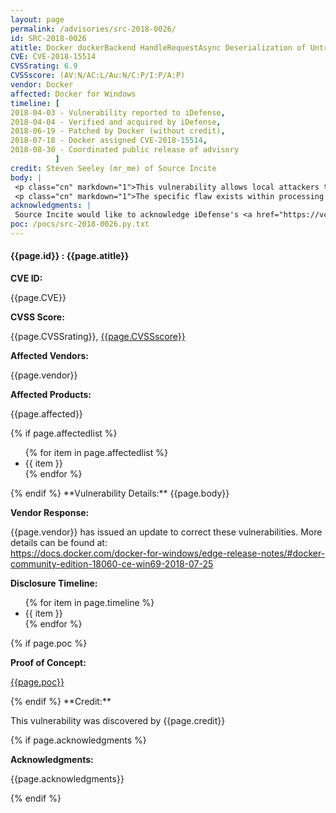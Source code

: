 ```yaml
---
layout: page
permalink: /advisories/src-2018-0026/
id: SRC-2018-0026
atitle: Docker dockerBackend HandleRequestAsync Deserialization of Untrusted Data Elevation of Privilege Vulnerability
CVE: CVE-2018-15514
CVSSrating: 6.9
CVSSscore: (AV:N/AC:L/Au:N/C:P/I:P/A:P)
vendor: Docker
affected: Docker for Windows
timeline: [
2018-04-03 - Vulnerability reported to iDefense,
2018-04-04 - Verified and acquired by iDefense,
2018-06-19 - Patched by Docker (without credit),
2018-07-18 - Docker assigned CVE-2018-15514,
2018-08-30 - Coordinated public release of advisory
          ]
credit: Steven Seeley (mr_me) of Source Incite
body: |
 <p class="cn" markdown="1">This vulnerability allows local attackers to escalate privileges on vulnerable installations of Docker for Windows. An attacker must first obtain the ability to execute low-privileged code on the target system in order to exploit this vulnerability.</p>
 <p class="cn" markdown="1">The specific flaw exists within processing of requests set to the NamedPipe dockerBackend. When parsing the request buffer, the process does not properly validate user-supplied data, which can result in deserialization of untrusted data. An attacker can leverage this vulnerability to execute code under the context of SYSTEM.</p>
acknowledgments: |
 Source Incite would like to acknowledge iDefense's <a href="https://vcp.idefense.com/">Vulnerability Contributor Program</a> for the help with co-ordination of this vulnerability.
poc: /pocs/src-2018-0026.py.txt
---
```


<h4><b>{{page.id}} : {{page.atitle}}</b></h4>

**CVE ID:**
<p class="cn">{{page.CVE}}</p>

**CVSS Score:**
<p class="cn">{{page.CVSSrating}}, <a href="https://nvd.nist.gov/cvss/v2-calculator?vector={{page.CVSSscore}}">{{page.CVSSscore}}</a></p>

**Affected Vendors:**
<p class="cn">{{page.vendor}}</p>

**Affected Products:**
<p class="cn">{{page.affected}}</p>
{% if page.affectedlist %}
<ul class="cn">
{% for item in page.affectedlist %}
  <li>{{ item }}</li>
{% endfor %}
</ul>
{% endif %}
**Vulnerability Details:**
{{page.body}}

**Vendor Response:**

<p class="cn">{{page.vendor}} has issued an update to correct these vulnerabilities. More details can be found at: <br />
<a href="https://docs.docker.com/docker-for-windows/edge-release-notes/#docker-community-edition-18060-ce-win69-2018-07-25">https://docs.docker.com/docker-for-windows/edge-release-notes/#docker-community-edition-18060-ce-win69-2018-07-25</a></p>

**Disclosure Timeline:**
<ul class="cn">
{% for item in page.timeline %}
  <li>{{ item }}</li>
{% endfor %}
</ul>
{% if page.poc %}

**Proof of Concept:**
<p class="cn"><a href="{{page.poc}}">{{page.poc}}</a></p>
{% endif %}
**Credit:**
<p class="cn">This vulnerability was discovered by {{page.credit}}</p>
{% if page.acknowledgments %}

**Acknowledgments:**
<p class="cn">{{page.acknowledgments}}</p>
{% endif %}
